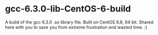 # gcc-6.3.0-lib-CentOS-6-build
A build of the gcc 6.3.0 .so library file.  Built on CentOS 6.8, 64 bit.  Shared here with you to save you from extreme frustration and wasted time. :)

